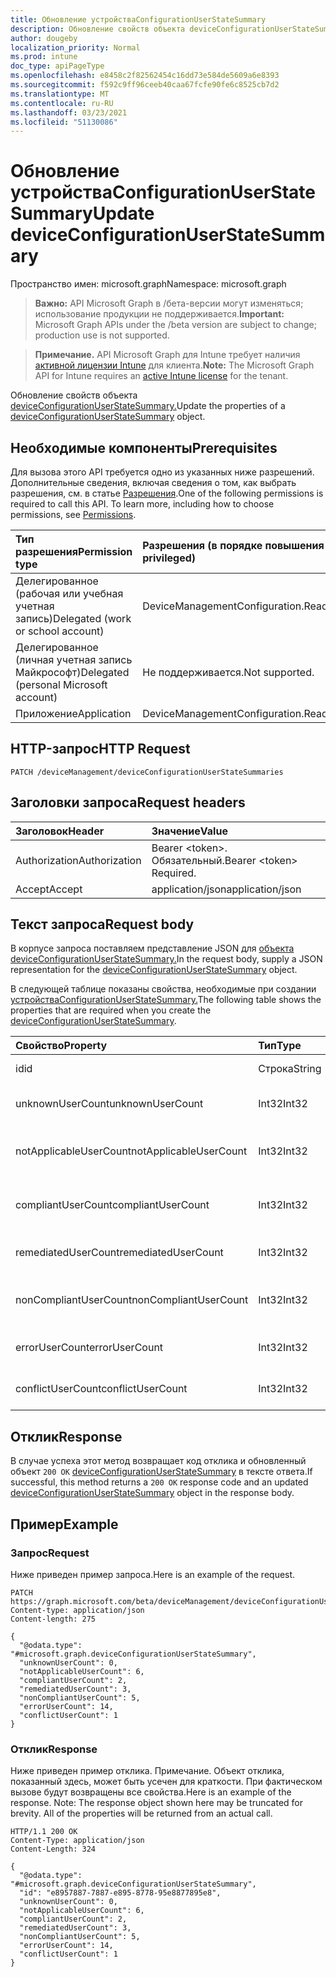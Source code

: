 ```yaml
---
title: Обновление устройстваConfigurationUserStateSummary
description: Обновление свойств объекта deviceConfigurationUserStateSummary.
author: dougeby
localization_priority: Normal
ms.prod: intune
doc_type: apiPageType
ms.openlocfilehash: e8458c2f82562454c16dd73e584de5609a6e8393
ms.sourcegitcommit: f592c9ff96ceeb40caa67fcfe90fe6c8525cb7d2
ms.translationtype: MT
ms.contentlocale: ru-RU
ms.lasthandoff: 03/23/2021
ms.locfileid: "51130086"
---
```

# <a name="update-deviceconfigurationuserstatesummary"></a><span data-ttu-id="3f107-103">Обновление устройстваConfigurationUserStateSummary</span><span class="sxs-lookup"><span data-stu-id="3f107-103">Update deviceConfigurationUserStateSummary</span></span>

<span data-ttu-id="3f107-104">Пространство имен: microsoft.graph</span><span class="sxs-lookup"><span data-stu-id="3f107-104">Namespace: microsoft.graph</span></span>

> <span data-ttu-id="3f107-105">**Важно:** API Microsoft Graph в /бета-версии могут изменяться; использование продукции не поддерживается.</span><span class="sxs-lookup"><span data-stu-id="3f107-105">**Important:** Microsoft Graph APIs under the /beta version are subject to change; production use is not supported.</span></span>

> <span data-ttu-id="3f107-106">**Примечание.** API Microsoft Graph для Intune требует наличия [активной лицензии Intune](https://go.microsoft.com/fwlink/?linkid=839381) для клиента.</span><span class="sxs-lookup"><span data-stu-id="3f107-106">**Note:** The Microsoft Graph API for Intune requires an [active Intune license](https://go.microsoft.com/fwlink/?linkid=839381) for the tenant.</span></span>

<span data-ttu-id="3f107-107">Обновление свойств объекта [deviceConfigurationUserStateSummary.](../resources/intune-deviceconfig-deviceconfigurationuserstatesummary.md)</span><span class="sxs-lookup"><span data-stu-id="3f107-107">Update the properties of a [deviceConfigurationUserStateSummary](../resources/intune-deviceconfig-deviceconfigurationuserstatesummary.md) object.</span></span>

## <a name="prerequisites"></a><span data-ttu-id="3f107-108">Необходимые компоненты</span><span class="sxs-lookup"><span data-stu-id="3f107-108">Prerequisites</span></span>
<span data-ttu-id="3f107-p101">Для вызова этого API требуется одно из указанных ниже разрешений. Дополнительные сведения, включая сведения о том, как выбрать разрешения, см. в статье [Разрешения](/graph/permissions-reference).</span><span class="sxs-lookup"><span data-stu-id="3f107-p101">One of the following permissions is required to call this API. To learn more, including how to choose permissions, see [Permissions](/graph/permissions-reference).</span></span>

|<span data-ttu-id="3f107-111">Тип разрешения</span><span class="sxs-lookup"><span data-stu-id="3f107-111">Permission type</span></span>|<span data-ttu-id="3f107-112">Разрешения (в порядке повышения привилегий)</span><span class="sxs-lookup"><span data-stu-id="3f107-112">Permissions (from least to most privileged)</span></span>|
|:---|:---|
|<span data-ttu-id="3f107-113">Делегированное (рабочая или учебная учетная запись)</span><span class="sxs-lookup"><span data-stu-id="3f107-113">Delegated (work or school account)</span></span>|<span data-ttu-id="3f107-114">DeviceManagementConfiguration.ReadWrite.All</span><span class="sxs-lookup"><span data-stu-id="3f107-114">DeviceManagementConfiguration.ReadWrite.All</span></span>|
|<span data-ttu-id="3f107-115">Делегированное (личная учетная запись Майкрософт)</span><span class="sxs-lookup"><span data-stu-id="3f107-115">Delegated (personal Microsoft account)</span></span>|<span data-ttu-id="3f107-116">Не поддерживается.</span><span class="sxs-lookup"><span data-stu-id="3f107-116">Not supported.</span></span>|
|<span data-ttu-id="3f107-117">Приложение</span><span class="sxs-lookup"><span data-stu-id="3f107-117">Application</span></span>|<span data-ttu-id="3f107-118">DeviceManagementConfiguration.ReadWrite.All</span><span class="sxs-lookup"><span data-stu-id="3f107-118">DeviceManagementConfiguration.ReadWrite.All</span></span>|

## <a name="http-request"></a><span data-ttu-id="3f107-119">HTTP-запрос</span><span class="sxs-lookup"><span data-stu-id="3f107-119">HTTP Request</span></span>
<!-- {
  "blockType": "ignored"
}
-->
``` http
PATCH /deviceManagement/deviceConfigurationUserStateSummaries
```

## <a name="request-headers"></a><span data-ttu-id="3f107-120">Заголовки запроса</span><span class="sxs-lookup"><span data-stu-id="3f107-120">Request headers</span></span>
|<span data-ttu-id="3f107-121">Заголовок</span><span class="sxs-lookup"><span data-stu-id="3f107-121">Header</span></span>|<span data-ttu-id="3f107-122">Значение</span><span class="sxs-lookup"><span data-stu-id="3f107-122">Value</span></span>|
|:---|:---|
|<span data-ttu-id="3f107-123">Authorization</span><span class="sxs-lookup"><span data-stu-id="3f107-123">Authorization</span></span>|<span data-ttu-id="3f107-124">Bearer &lt;token&gt;. Обязательный.</span><span class="sxs-lookup"><span data-stu-id="3f107-124">Bearer &lt;token&gt; Required.</span></span>|
|<span data-ttu-id="3f107-125">Accept</span><span class="sxs-lookup"><span data-stu-id="3f107-125">Accept</span></span>|<span data-ttu-id="3f107-126">application/json</span><span class="sxs-lookup"><span data-stu-id="3f107-126">application/json</span></span>|

## <a name="request-body"></a><span data-ttu-id="3f107-127">Текст запроса</span><span class="sxs-lookup"><span data-stu-id="3f107-127">Request body</span></span>
<span data-ttu-id="3f107-128">В корпусе запроса поставляем представление JSON для [объекта deviceConfigurationUserStateSummary.](../resources/intune-deviceconfig-deviceconfigurationuserstatesummary.md)</span><span class="sxs-lookup"><span data-stu-id="3f107-128">In the request body, supply a JSON representation for the [deviceConfigurationUserStateSummary](../resources/intune-deviceconfig-deviceconfigurationuserstatesummary.md) object.</span></span>

<span data-ttu-id="3f107-129">В следующей таблице показаны свойства, необходимые при создании [устройстваConfigurationUserStateSummary.](../resources/intune-deviceconfig-deviceconfigurationuserstatesummary.md)</span><span class="sxs-lookup"><span data-stu-id="3f107-129">The following table shows the properties that are required when you create the [deviceConfigurationUserStateSummary](../resources/intune-deviceconfig-deviceconfigurationuserstatesummary.md).</span></span>

|<span data-ttu-id="3f107-130">Свойство</span><span class="sxs-lookup"><span data-stu-id="3f107-130">Property</span></span>|<span data-ttu-id="3f107-131">Тип</span><span class="sxs-lookup"><span data-stu-id="3f107-131">Type</span></span>|<span data-ttu-id="3f107-132">Описание</span><span class="sxs-lookup"><span data-stu-id="3f107-132">Description</span></span>|
|:---|:---|:---|
|<span data-ttu-id="3f107-133">id</span><span class="sxs-lookup"><span data-stu-id="3f107-133">id</span></span>|<span data-ttu-id="3f107-134">Строка</span><span class="sxs-lookup"><span data-stu-id="3f107-134">String</span></span>|<span data-ttu-id="3f107-135">Ключ объекта.</span><span class="sxs-lookup"><span data-stu-id="3f107-135">Key of the entity.</span></span>|
|<span data-ttu-id="3f107-136">unknownUserCount</span><span class="sxs-lookup"><span data-stu-id="3f107-136">unknownUserCount</span></span>|<span data-ttu-id="3f107-137">Int32</span><span class="sxs-lookup"><span data-stu-id="3f107-137">Int32</span></span>|<span data-ttu-id="3f107-138">Число неизвестных пользователей</span><span class="sxs-lookup"><span data-stu-id="3f107-138">Number of unknown users</span></span>|
|<span data-ttu-id="3f107-139">notApplicableUserCount</span><span class="sxs-lookup"><span data-stu-id="3f107-139">notApplicableUserCount</span></span>|<span data-ttu-id="3f107-140">Int32</span><span class="sxs-lookup"><span data-stu-id="3f107-140">Int32</span></span>|<span data-ttu-id="3f107-141">Число не применимых пользователей</span><span class="sxs-lookup"><span data-stu-id="3f107-141">Number of not applicable users</span></span>|
|<span data-ttu-id="3f107-142">compliantUserCount</span><span class="sxs-lookup"><span data-stu-id="3f107-142">compliantUserCount</span></span>|<span data-ttu-id="3f107-143">Int32</span><span class="sxs-lookup"><span data-stu-id="3f107-143">Int32</span></span>|<span data-ttu-id="3f107-144">Количество совместимых пользователей</span><span class="sxs-lookup"><span data-stu-id="3f107-144">Number of compliant users</span></span>|
|<span data-ttu-id="3f107-145">remediatedUserCount</span><span class="sxs-lookup"><span data-stu-id="3f107-145">remediatedUserCount</span></span>|<span data-ttu-id="3f107-146">Int32</span><span class="sxs-lookup"><span data-stu-id="3f107-146">Int32</span></span>|<span data-ttu-id="3f107-147">Число исправленных пользователей</span><span class="sxs-lookup"><span data-stu-id="3f107-147">Number of remediated users</span></span>|
|<span data-ttu-id="3f107-148">nonCompliantUserCount</span><span class="sxs-lookup"><span data-stu-id="3f107-148">nonCompliantUserCount</span></span>|<span data-ttu-id="3f107-149">Int32</span><span class="sxs-lookup"><span data-stu-id="3f107-149">Int32</span></span>|<span data-ttu-id="3f107-150">Число некомплиентных пользователей</span><span class="sxs-lookup"><span data-stu-id="3f107-150">Number of NonCompliant users</span></span>|
|<span data-ttu-id="3f107-151">errorUserCount</span><span class="sxs-lookup"><span data-stu-id="3f107-151">errorUserCount</span></span>|<span data-ttu-id="3f107-152">Int32</span><span class="sxs-lookup"><span data-stu-id="3f107-152">Int32</span></span>|<span data-ttu-id="3f107-153">Число пользователей ошибок</span><span class="sxs-lookup"><span data-stu-id="3f107-153">Number of error users</span></span>|
|<span data-ttu-id="3f107-154">conflictUserCount</span><span class="sxs-lookup"><span data-stu-id="3f107-154">conflictUserCount</span></span>|<span data-ttu-id="3f107-155">Int32</span><span class="sxs-lookup"><span data-stu-id="3f107-155">Int32</span></span>|<span data-ttu-id="3f107-156">Число пользователей конфликтов</span><span class="sxs-lookup"><span data-stu-id="3f107-156">Number of conflict users</span></span>|



## <a name="response"></a><span data-ttu-id="3f107-157">Отклик</span><span class="sxs-lookup"><span data-stu-id="3f107-157">Response</span></span>
<span data-ttu-id="3f107-158">В случае успеха этот метод возвращает код отклика и обновленный объект `200 OK` [deviceConfigurationUserStateSummary](../resources/intune-deviceconfig-deviceconfigurationuserstatesummary.md) в тексте ответа.</span><span class="sxs-lookup"><span data-stu-id="3f107-158">If successful, this method returns a `200 OK` response code and an updated [deviceConfigurationUserStateSummary](../resources/intune-deviceconfig-deviceconfigurationuserstatesummary.md) object in the response body.</span></span>

## <a name="example"></a><span data-ttu-id="3f107-159">Пример</span><span class="sxs-lookup"><span data-stu-id="3f107-159">Example</span></span>

### <a name="request"></a><span data-ttu-id="3f107-160">Запрос</span><span class="sxs-lookup"><span data-stu-id="3f107-160">Request</span></span>
<span data-ttu-id="3f107-161">Ниже приведен пример запроса.</span><span class="sxs-lookup"><span data-stu-id="3f107-161">Here is an example of the request.</span></span>
``` http
PATCH https://graph.microsoft.com/beta/deviceManagement/deviceConfigurationUserStateSummaries
Content-type: application/json
Content-length: 275

{
  "@odata.type": "#microsoft.graph.deviceConfigurationUserStateSummary",
  "unknownUserCount": 0,
  "notApplicableUserCount": 6,
  "compliantUserCount": 2,
  "remediatedUserCount": 3,
  "nonCompliantUserCount": 5,
  "errorUserCount": 14,
  "conflictUserCount": 1
}
```

### <a name="response"></a><span data-ttu-id="3f107-162">Отклик</span><span class="sxs-lookup"><span data-stu-id="3f107-162">Response</span></span>
<span data-ttu-id="3f107-p102">Ниже приведен пример отклика. Примечание. Объект отклика, показанный здесь, может быть усечен для краткости. При фактическом вызове будут возвращены все свойства.</span><span class="sxs-lookup"><span data-stu-id="3f107-p102">Here is an example of the response. Note: The response object shown here may be truncated for brevity. All of the properties will be returned from an actual call.</span></span>
``` http
HTTP/1.1 200 OK
Content-Type: application/json
Content-Length: 324

{
  "@odata.type": "#microsoft.graph.deviceConfigurationUserStateSummary",
  "id": "e8957887-7887-e895-8778-95e8877895e8",
  "unknownUserCount": 0,
  "notApplicableUserCount": 6,
  "compliantUserCount": 2,
  "remediatedUserCount": 3,
  "nonCompliantUserCount": 5,
  "errorUserCount": 14,
  "conflictUserCount": 1
}
```




